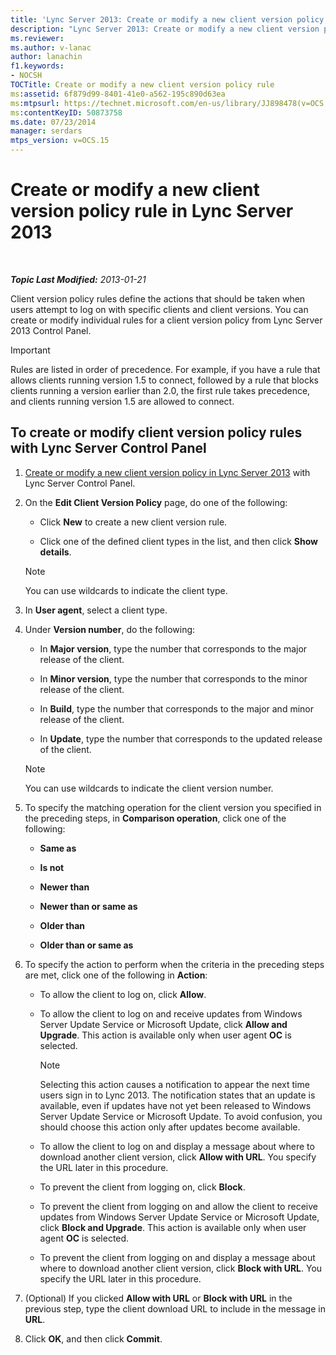 ```yaml
---
title: 'Lync Server 2013: Create or modify a new client version policy rule'
description: "Lync Server 2013: Create or modify a new client version policy rule."
ms.reviewer: 
ms.author: v-lanac
author: lanachin
f1.keywords:
- NOCSH
TOCTitle: Create or modify a new client version policy rule
ms:assetid: 6f879d99-8401-41e0-a562-195c890d63ea
ms:mtpsurl: https://technet.microsoft.com/en-us/library/JJ898478(v=OCS.15)
ms:contentKeyID: 50873758
ms.date: 07/23/2014
manager: serdars
mtps_version: v=OCS.15
---
```


# Create or modify a new client version policy rule in Lync Server 2013

<div data-xmlns="http://www.w3.org/1999/xhtml">

<div class="topic" data-xmlns="http://www.w3.org/1999/xhtml" data-msxsl="urn:schemas-microsoft-com:xslt" data-cs="https://msdn.microsoft.com/">

<div data-asp="https://msdn2.microsoft.com/asp">



</div>

<div id="mainSection">

<div id="mainBody">

<span> </span>

_**Topic Last Modified:** 2013-01-21_

Client version policy rules define the actions that should be taken when users attempt to log on with specific clients and client versions. You can create or modify individual rules for a client version policy from Lync Server 2013 Control Panel.

<div>


> [!IMPORTANT]  
> Rules are listed in order of precedence. For example, if you have a rule that allows clients running version 1.5 to connect, followed by a rule that blocks clients running a version earlier than 2.0, the first rule takes precedence, and clients running version 1.5 are allowed to connect.



</div>

<div>

## To create or modify client version policy rules with Lync Server Control Panel

1.  [Create or modify a new client version policy in Lync Server 2013](lync-server-2013-create-or-modify-a-new-client-version-policy.md) with Lync Server Control Panel.

2.  On the **Edit Client Version Policy** page, do one of the following:
    
      - Click **New** to create a new client version rule.
    
      - Click one of the defined client types in the list, and then click **Show details**.
    
    <div>
    

    > [!NOTE]  
    > You can use wildcards to indicate the client type.

    
    </div>

3.  In **User agent**, select a client type.

4.  Under **Version number**, do the following:
    
      - In **Major version**, type the number that corresponds to the major release of the client.
    
      - In **Minor version**, type the number that corresponds to the minor release of the client.
    
      - In **Build**, type the number that corresponds to the major and minor release of the client.
    
      - In **Update**, type the number that corresponds to the updated release of the client.
    
    <div>
    

    > [!NOTE]  
    > You can use wildcards to indicate the client version number.

    
    </div>

5.  To specify the matching operation for the client version you specified in the preceding steps, in **Comparison operation**, click one of the following:
    
      - **Same as**
    
      - **Is not**
    
      - **Newer than**
    
      - **Newer than or same as**
    
      - **Older than**
    
      - **Older than or same as**

6.  To specify the action to perform when the criteria in the preceding steps are met, click one of the following in **Action**:
    
      - To allow the client to log on, click **Allow**.
    
      - To allow the client to log on and receive updates from Windows Server Update Service or Microsoft Update, click **Allow and Upgrade**. This action is available only when user agent **OC** is selected.
        
        <div>
        

        > [!NOTE]  
        > Selecting this action causes a notification to appear the next time users sign in to Lync 2013. The notification states that an update is available, even if updates have not yet been released to Windows Server Update Service or Microsoft Update. To avoid confusion, you should choose this action only after updates become available.

        
        </div>
    
      - To allow the client to log on and display a message about where to download another client version, click **Allow with URL**. You specify the URL later in this procedure.
    
      - To prevent the client from logging on, click **Block**.
    
      - To prevent the client from logging on and allow the client to receive updates from Windows Server Update Service or Microsoft Update, click **Block and Upgrade**. This action is available only when user agent **OC** is selected.
    
      - To prevent the client from logging on and display a message about where to download another client version, click **Block with URL**. You specify the URL later in this procedure.

7.  (Optional) If you clicked **Allow with URL** or **Block with URL** in the previous step, type the client download URL to include in the message in **URL**.

8.  Click **OK**, and then click **Commit**.

</div>

</div>

<span> </span>

</div>

</div>

</div>

